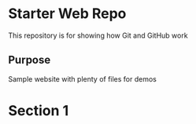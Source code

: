 # Starter Web Repo

This repository is for showing how Git and GitHub work

## Purpose

Sample website with plenty of files for demos

# Section 1